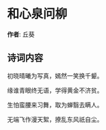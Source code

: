 # 和心泉问柳

**作者**: 丘葵

## 诗词内容

初晓晴曦为写真，嫣然一笑换千颦。

缘谁青眼终无语，学得黄金不济贫。

生怕蛮腰来习舞，取为蝉翳去瞒人。

无端飞作漫天絮，撩乱东风祇自尘。

